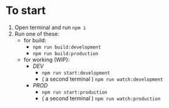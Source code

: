 # To start

1. Open terminal and run `npm i`
2. Run one of these:
   - for build:
     - `npm run build:development`
     - `npm run build:production`
   - for working (WIP):
     - _DEV_
       - `npm run start:development`
       - ( a second terminal ) `npm run watch:development`
     - _PROD_
       - `npm run start:production`
       - ( a second terminal ) `npm run watch:production`
